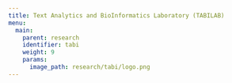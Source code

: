 ```yaml
---
title: Text Analytics and BioInformatics Laboratory (TABILAB)
menu:
  main:
    parent: research
    identifier: tabi
    weight: 9
    params:
      image_path: research/tabi/logo.png
---
```

